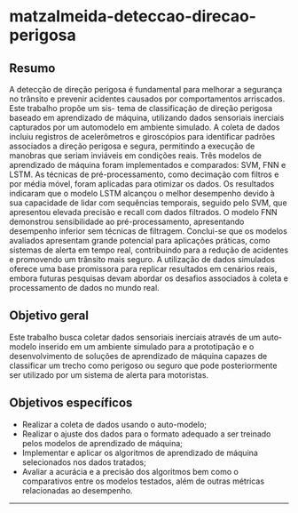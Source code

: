# matzalmeida-deteccao-direcao-perigosa

## Resumo

A detecção de direção perigosa é fundamental para melhorar a segurança no trânsito e prevenir acidentes causados por comportamentos arriscados. Este trabalho propõe um sis- tema de classificação de direção perigosa baseado em aprendizado de máquina, utilizando dados sensoriais inerciais capturados por um automodelo em ambiente simulado. A coleta de dados incluiu registros de acelerômetros e giroscópios para identificar padrões associados a direção perigosa e segura, permitindo a execução de manobras que seriam inviáveis em condições reais. Três modelos de aprendizado de máquina foram implementados e comparados: SVM, FNN e LSTM. As técnicas de pré-processamento, como decimação com filtros e por média móvel, foram aplicadas para otimizar os dados. Os resultados indicaram que o modelo LSTM alcançou o melhor desempenho devido à sua capacidade de lidar com sequências temporais, seguido pelo SVM, que apresentou elevada precisão e recall com dados filtrados. O modelo FNN demonstrou sensibilidade ao pré-processamento, apresentando desempenho inferior sem técnicas de filtragem. Conclui-se que os modelos avaliados apresentam grande potencial para aplicações práticas, como sistemas de alerta em tempo real, contribuindo para a redução de acidentes e promovendo um trânsito mais seguro. A utilização de dados simulados oferece uma base promissora para replicar resultados em cenários reais, embora futuras pesquisas devam abordar os desafios associados à coleta e processamento de dados no mundo real.

## Objetivo geral

Este trabalho busca coletar dados sensoriais inerciais através de um auto-modelo inserido em um ambiente simulado para a prototipação e o desenvolvimento de soluções de aprendizado de máquina capazes de classificar um trecho como perigoso ou seguro que pode posteriormente ser utilizado por um sistema de alerta para motoristas.

## Objetivos específicos

- Realizar a coleta de dados usando o auto-modelo;
- Realizar o ajuste dos dados para o formato adequado a ser treinado pelos modelos de aprendizado de máquina;
- Implementar e aplicar os algoritmos de aprendizado de máquina selecionados nos dados tratados;
- Avaliar a acurácia e a precisão dos algoritmos bem como o comparativos entre os modelos testados, além de outras métricas relacionadas ao desempenho.

---
